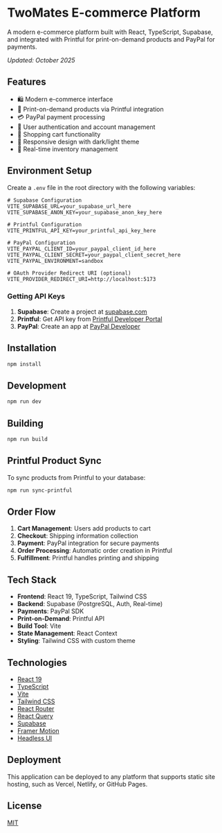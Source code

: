 # TwoMates E-commerce Platform

A modern e-commerce platform built with React, TypeScript, Supabase, and integrated with Printful for print-on-demand products and PayPal for payments.

*Updated: October 2025*

## Features

- 🛍️ Modern e-commerce interface
- 🎨 Print-on-demand products via Printful integration
- 💳 PayPal payment processing
- 👤 User authentication and account management
- 🛒 Shopping cart functionality
- 📱 Responsive design with dark/light theme
- 🔄 Real-time inventory management

## Environment Setup

Create a `.env` file in the root directory with the following variables:

```env
# Supabase Configuration
VITE_SUPABASE_URL=your_supabase_url_here
VITE_SUPABASE_ANON_KEY=your_supabase_anon_key_here

# Printful Configuration
VITE_PRINTFUL_API_KEY=your_printful_api_key_here

# PayPal Configuration
VITE_PAYPAL_CLIENT_ID=your_paypal_client_id_here
VITE_PAYPAL_CLIENT_SECRET=your_paypal_client_secret_here
VITE_PAYPAL_ENVIRONMENT=sandbox

# OAuth Provider Redirect URI (optional)
VITE_PROVIDER_REDIRECT_URI=http://localhost:5173
```

### Getting API Keys

1. **Supabase**: Create a project at [supabase.com](https://supabase.com)
2. **Printful**: Get API key from [Printful Developer Portal](https://developers.printful.com/)
3. **PayPal**: Create an app at [PayPal Developer](https://developer.paypal.com/)

## Installation

```bash
npm install
```

## Development

```bash
npm run dev
```

## Building

```bash
npm run build
```

## Printful Product Sync

To sync products from Printful to your database:

```bash
npm run sync-printful
```

## Order Flow

1. **Cart Management**: Users add products to cart
2. **Checkout**: Shipping information collection
3. **Payment**: PayPal integration for secure payments
4. **Order Processing**: Automatic order creation in Printful
5. **Fulfillment**: Printful handles printing and shipping

## Tech Stack

- **Frontend**: React 19, TypeScript, Tailwind CSS
- **Backend**: Supabase (PostgreSQL, Auth, Real-time)
- **Payments**: PayPal SDK
- **Print-on-Demand**: Printful API
- **Build Tool**: Vite
- **State Management**: React Context
- **Styling**: Tailwind CSS with custom theme

## Technologies

- [React 19](https://react.dev/)
- [TypeScript](https://www.typescriptlang.org/)
- [Vite](https://vitejs.dev/)
- [Tailwind CSS](https://tailwindcss.com/)
- [React Router](https://reactrouter.com/)
- [React Query](https://tanstack.com/query)
- [Supabase](https://supabase.com/)
- [Framer Motion](https://www.framer.com/motion/)
- [Headless UI](https://headlessui.com/)

## Deployment

This application can be deployed to any platform that supports static site hosting, such as Vercel, Netlify, or GitHub Pages.

## License

[MIT](LICENSE)
